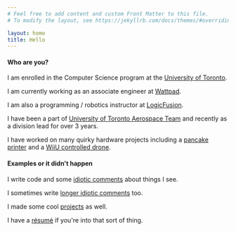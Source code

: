 ```yaml
---
# Feel free to add content and custom Front Matter to this file.
# To modify the layout, see https://jekyllrb.com/docs/themes/#overriding-theme-defaults

layout: home
title: Hello
---
```


#### Who are you?
I am enrolled in the Computer Science program at the [University of Toronto](https://utoronto.ca).

I am currently working as an associate engineer at [Wattpad](https://company.wattpad.com).

I am also a programming / robotics instructor at [LogicFusion](https://logicfusion.ca).

I have been a part of [University of Toronto Aerospace Team](https://utat.ca) and recently as a division lead for over 3 years.

I have worked on many quirky hardware projects including a [pancake printer](/portfolio) and a [WiiU controlled drone](/portfolio).    

#### Examples or it didn't happen
I write code and some [idiotic comments](https://www.twitter.com/timothyklock) about things I see.

I sometimes write [longer idiotic comments](/blog) too.

I made some cool [projects](/portfolio) as well.

I have a [résumé](timothy_lock_resume.pdf) if you're into that sort of thing.
